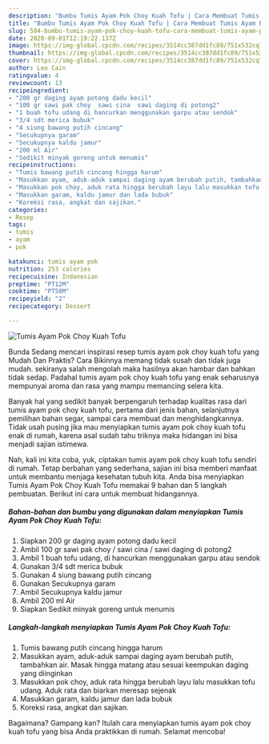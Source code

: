 ```yaml
---
description: "Bumbu Tumis Ayam Pok Choy Kuah Tofu | Cara Membuat Tumis Ayam Pok Choy Kuah Tofu Yang Sempurna"
title: "Bumbu Tumis Ayam Pok Choy Kuah Tofu | Cara Membuat Tumis Ayam Pok Choy Kuah Tofu Yang Sempurna"
slug: 584-bumbu-tumis-ayam-pok-choy-kuah-tofu-cara-membuat-tumis-ayam-pok-choy-kuah-tofu-yang-sempurna
date: 2020-09-01T12:19:22.137Z
image: https://img-global.cpcdn.com/recipes/3514cc387dd1fc89/751x532cq70/tumis-ayam-pok-choy-kuah-tofu-foto-resep-utama.jpg
thumbnail: https://img-global.cpcdn.com/recipes/3514cc387dd1fc89/751x532cq70/tumis-ayam-pok-choy-kuah-tofu-foto-resep-utama.jpg
cover: https://img-global.cpcdn.com/recipes/3514cc387dd1fc89/751x532cq70/tumis-ayam-pok-choy-kuah-tofu-foto-resep-utama.jpg
author: Leo Cain
ratingvalue: 4
reviewcount: 13
recipeingredient:
- "200 gr daging ayam potong dadu kecil"
- "100 gr sawi pak choy  sawi cina  sawi daging di potong2"
- "1 buah tofu udang di hancurkan menggunakan garpu atau sendok"
- "3/4 sdt merica bubuk"
- "4 siung bawang putih cincang"
- "Secukupnya garam"
- "Secukupnya kaldu jamur"
- "200 ml Air"
- "Sedikit minyak goreng untuk menumis"
recipeinstructions:
- "Tumis bawang putih cincang hingga harum"
- "Masukkan ayam, aduk-aduk sampai daging ayam berubah putih, tambahkan air. Masak hingga matang atau sesuai keempukan daging yang diinginkan"
- "Masukkan pok choy, aduk rata hingga berubah layu lalu masukkan tofu udang. Aduk rata dan biarkan meresap sejenak"
- "Masukkan garam, kaldu jamur dan lada bubuk"
- "Koreksi rasa, angkat dan sajikan."
categories:
- Resep
tags:
- tumis
- ayam
- pok

katakunci: tumis ayam pok 
nutrition: 253 calories
recipecuisine: Indonesian
preptime: "PT12M"
cooktime: "PT50M"
recipeyield: "2"
recipecategory: Dessert

---
```



![Tumis Ayam Pok Choy Kuah Tofu](https://img-global.cpcdn.com/recipes/3514cc387dd1fc89/751x532cq70/tumis-ayam-pok-choy-kuah-tofu-foto-resep-utama.jpg)

Bunda Sedang mencari inspirasi resep tumis ayam pok choy kuah tofu yang Mudah Dan Praktis? Cara Bikinnya memang tidak susah dan tidak juga mudah. sekiranya salah mengolah maka hasilnya akan hambar dan bahkan tidak sedap. Padahal tumis ayam pok choy kuah tofu yang enak seharusnya mempunyai aroma dan rasa yang mampu memancing selera kita.

Banyak hal yang sedikit banyak berpengaruh terhadap kualitas rasa dari tumis ayam pok choy kuah tofu, pertama dari jenis bahan, selanjutnya pemilihan bahan segar, sampai cara membuat dan menghidangkannya. Tidak usah pusing jika mau menyiapkan tumis ayam pok choy kuah tofu enak di rumah, karena asal sudah tahu triknya maka hidangan ini bisa menjadi sajian istimewa.




Nah, kali ini kita coba, yuk, ciptakan tumis ayam pok choy kuah tofu sendiri di rumah. Tetap berbahan yang sederhana, sajian ini bisa memberi manfaat untuk membantu menjaga kesehatan tubuh kita. Anda bisa menyiapkan Tumis Ayam Pok Choy Kuah Tofu memakai 9 bahan dan 5 langkah pembuatan. Berikut ini cara untuk membuat hidangannya.

<!--inarticleads1-->

##### Bahan-bahan dan bumbu yang digunakan dalam menyiapkan Tumis Ayam Pok Choy Kuah Tofu:

1. Siapkan 200 gr daging ayam potong dadu kecil
1. Ambil 100 gr sawi pak choy / sawi cina / sawi daging di potong2
1. Ambil 1 buah tofu udang, di hancurkan menggunakan garpu atau sendok
1. Gunakan 3/4 sdt merica bubuk
1. Gunakan 4 siung bawang putih cincang
1. Gunakan Secukupnya garam
1. Ambil Secukupnya kaldu jamur
1. Ambil 200 ml Air
1. Siapkan Sedikit minyak goreng untuk menumis




<!--inarticleads2-->

##### Langkah-langkah menyiapkan Tumis Ayam Pok Choy Kuah Tofu:

1. Tumis bawang putih cincang hingga harum
1. Masukkan ayam, aduk-aduk sampai daging ayam berubah putih, tambahkan air. Masak hingga matang atau sesuai keempukan daging yang diinginkan
1. Masukkan pok choy, aduk rata hingga berubah layu lalu masukkan tofu udang. Aduk rata dan biarkan meresap sejenak
1. Masukkan garam, kaldu jamur dan lada bubuk
1. Koreksi rasa, angkat dan sajikan.




Bagaimana? Gampang kan? Itulah cara menyiapkan tumis ayam pok choy kuah tofu yang bisa Anda praktikkan di rumah. Selamat mencoba!
